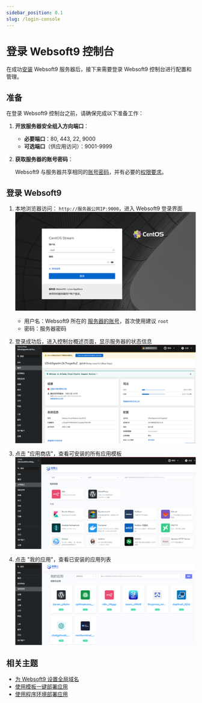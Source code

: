 ```yaml
---
sidebar_position: 0.1
slug: /login-console
---
```


# 登录 Websoft9 控制台

在成功[安装](./install) Websoft9 服务器后，接下来需要登录 Websoft9 控制台进行配置和管理。

## 准备

在登录 Websoft9 控制台之前，请确保完成以下准备工作：

1. **开放服务器安全组入方向端口**：

   - **必要端口**：80, 443, 22, 9000
   - **可选端口**（供应用访问）：9001-9999

2. **获取服务器的账号密码**：

   Websoft9 与服务器共享相同的[账号密码](./credentials)，并有必要的[权限要求](./credentials#convert-normal)。

## 登录 Websoft9

1. 本地浏览器访问： `http://服务器公网IP:9000`，进入 Websoft9 登录界面
   ![Websoft9 登录界面](./assets/websoft9-loginpage.png)

   - 用户名：Websoft9 所在的 [服务器的账号](./credentials)，首次使用建议 `root`
   - 密码：服务器密码

2. 登录成功后，进入控制台概述页面，显示服务器的状态信息
   ![](./assets/websoft9-console-index.png)

3. 点击 "应用商店"，查看可安装的所有应用模板
   ![](./assets/websoft9-appstore.png)

4. 点击 "我的应用"，查看已安装的应用列表
   ![](./assets/websoft9-myapps.png)

## 相关主题

- [为 Websoft9 设置全局域名](./domain-set#wildcard)
- [使用模板一键部署应用](./appstore-guide)
- [使用程序环境部署应用](./runtime)